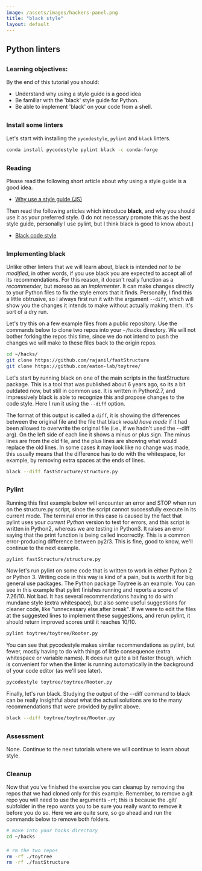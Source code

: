 ```yaml
---
image: /assets/images/hackers-panel.png
title: "black style"
layout: default
---
```




<style>
h3 {
    margin-top: 30px
}
pre {
    line-height: 1.5em;
}
pre code {
    font-size: 0.9em;
}
</style>


## Python linters

### Learning objectives:
By the end of this tutorial you should:
- Understand why using a style guide is a good idea
- Be familiar with the 'black' style guide for Python.
- Be able to implement 'black' on your code from a shell.


### Install some linters
Let's start with installing the `pycodestyle`, `pylint` and `black` linters.

```bash
conda install pycodestyle pylint black -c conda-forge
```

### Reading 
Please read the following short article about *why* using a style guide is a good idea.
- [Why use a style guide (JS)](https://prettier.io/docs/en/why-prettier.html)

Then read the following articles which introduce <b>black</b>, and why you should use
it as your preferred style. (I do not necessary promote this as the best style guide, 
personally I use pylint, but I think black is good to know about.)
- [Black code style](https://github.com/psf/black/blob/master/docs/the_black_code_style.md)
<!-- - [Black's dogma](http://www.locallyoptimal.com/blog/2019/08/23/why-you-should-use-black-for-your-python-style-linting/) -->


### Implementing black
Unlike other linters that we will learn about, black is intended *not to be modified*, 
in other words, if you use black you are expected to accept all of its recommendations.
For this reason, it doesn't really function as a *recommender*, but moreso as an 
*implementer*. It can make changes directly to your Python files to fix the style
errors that it finds. Personally, I find this a little obtrusive, so I always first 
run it with the argument `--diff`, which will show you the changes it intends to make 
without actually making them. It's sort of a dry run. 

Let's try this on a few example files from a public repository. Use the commands below
to clone two repos into your `~/hacks` directory. We will not bother forking the repos
this time, since we do not intend to push the changes we will make to these files back
to the origin repos.

```bash
cd ~/hacks/
git clone https://github.com/rajanil/fastStructure
git clone https://github.com/eaton-lab/toytree/
```

Let's start by running black on one of the main scripts in the fastStructure package.
This is a tool that was published about 6 years ago, so its a bit outdated now, but 
still in common use. It is written in Python2.7, and impressively black is able to 
recognize this and propose changes to the code style. Here I run it using the 
`--diff` option. 

The format of this output is called a `diff`, it is showing the differences 
between the original file and the file that black
*would have made* if it had been allowed to overwrite the original file (i.e., if we
hadn't used the --diff arg). On the left side of each line it shows a minus or plus
sign. The minus lines are from the old file, and the plus lines are showing what
would replace the old lines. In some cases it may look like no change was made, 
this usually means that the difference has to do with the whitespace, for example, 
by removing extra spaces at the ends of lines.

```bash
black --diff fastStructure/structure.py
```


### Pylint
Running this first example below will encounter an error and STOP 
when run on the structure.py script, since the script cannot successfully execute
in its current mode. The terminal error in this case is caused by the fact 
that pylint uses your *current Python* version to test for errors, and this
script is written in Python2, whereas we are testing in Python3. 
It raises an error saying that the print function is being called 
incorrectly. This is a common error-producing difference between py2/3. 
This is fine, good to know, we'll continue to the next example.
```bash
pylint fastStructure/structure.py
```

Now let's run pylint on some code that is written to work in either Python
2 or Python 3. Writing code in this way is kind of a pain, but is worth it 
for big general use packages. The Python package Toytree is an example. 
You can see in this example that pylint finishes running and reports a score
of 7.26/10. Not bad. It has several recommendations having to do with 
mundane style (extra whitespace), but also some useful suggestions for cleaner
code, like "unnecessary else after break". If we were to edit the files 
at the suggested lines to implement these suggestions, and rerun pylint, 
it should return improved scores until it reaches 10/10.
```bash
pylint toytree/toytree/Rooter.py
```

You can see that pycodestyle makes similar recommendations as pylint, but fewer,
mostly having to do with things of little consequence (extra whitespace or variable names).
It does run quite a bit faster though, which is convenient for when the linter is 
running automatically in the background of your code editor (as we'll see later).
```bash
pycodestyle toytree/toytree/Rooter.py
```

Finally, let's run black. Studying the output of the --diff command to black can be 
really insightful about what the actual solutions are to the many recommendations
that were provided by pylint above. 
```bash
black --diff toytree/toytree/Rooter.py
```

### Assessment
None. Continue to the next tutorials where we will continue to learn about style.


### Cleanup
Now that you've finished the exercise you can cleanup by removing the repos
that we had cloned only for this example. Remember, to remove a git repo you
will need to use the arguments `-rf`; this is because the .git/ subfolder 
in the repo wants you to be sure you really want to remove it before you do 
so. Here we are quite sure, so go ahead and run the commands below to remove
both folders.

```bash
# move into your hacks directory
cd ~/hacks

# rm the two repos
rm -rf ./toytree
rm -rf ./fastStructure
```